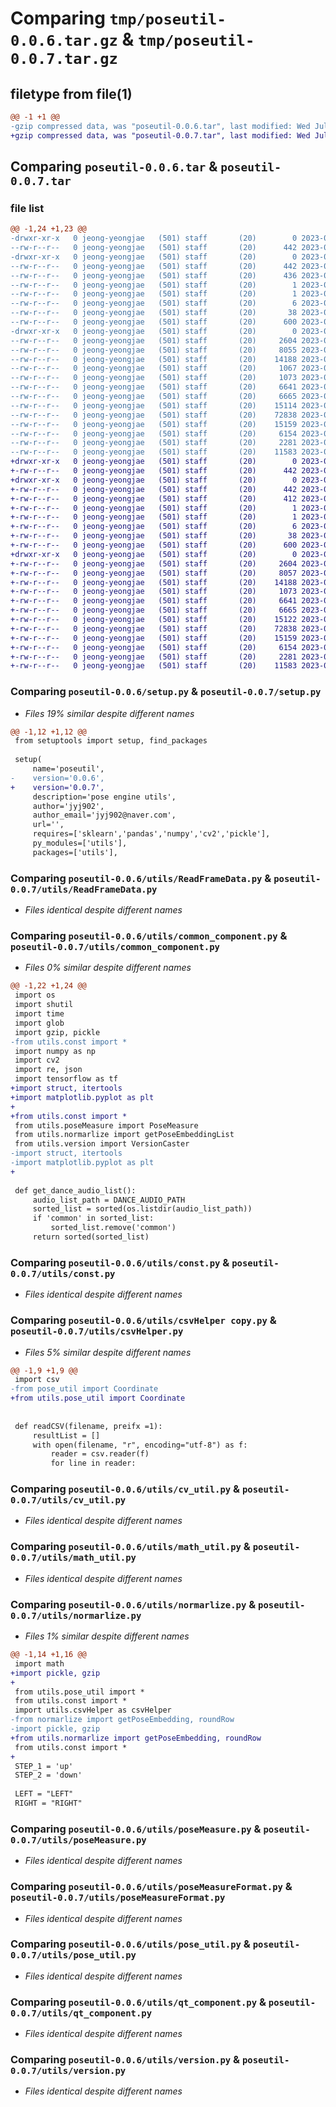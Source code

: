 # Comparing `tmp/poseutil-0.0.6.tar.gz` & `tmp/poseutil-0.0.7.tar.gz`

## filetype from file(1)

```diff
@@ -1 +1 @@
-gzip compressed data, was "poseutil-0.0.6.tar", last modified: Wed Jul 19 03:34:13 2023, max compression
+gzip compressed data, was "poseutil-0.0.7.tar", last modified: Wed Jul 19 03:36:51 2023, max compression
```

## Comparing `poseutil-0.0.6.tar` & `poseutil-0.0.7.tar`

### file list

```diff
@@ -1,24 +1,23 @@
-drwxr-xr-x   0 jeong-yeongjae   (501) staff       (20)        0 2023-07-19 03:34:13.286579 poseutil-0.0.6/
--rw-r--r--   0 jeong-yeongjae   (501) staff       (20)      442 2023-07-19 03:34:13.286418 poseutil-0.0.6/PKG-INFO
-drwxr-xr-x   0 jeong-yeongjae   (501) staff       (20)        0 2023-07-19 03:34:13.283872 poseutil-0.0.6/poseutil.egg-info/
--rw-r--r--   0 jeong-yeongjae   (501) staff       (20)      442 2023-07-19 03:34:13.000000 poseutil-0.0.6/poseutil.egg-info/PKG-INFO
--rw-r--r--   0 jeong-yeongjae   (501) staff       (20)      436 2023-07-19 03:34:13.000000 poseutil-0.0.6/poseutil.egg-info/SOURCES.txt
--rw-r--r--   0 jeong-yeongjae   (501) staff       (20)        1 2023-07-19 03:34:13.000000 poseutil-0.0.6/poseutil.egg-info/dependency_links.txt
--rw-r--r--   0 jeong-yeongjae   (501) staff       (20)        1 2023-07-19 03:30:18.000000 poseutil-0.0.6/poseutil.egg-info/not-zip-safe
--rw-r--r--   0 jeong-yeongjae   (501) staff       (20)        6 2023-07-19 03:34:13.000000 poseutil-0.0.6/poseutil.egg-info/top_level.txt
--rw-r--r--   0 jeong-yeongjae   (501) staff       (20)       38 2023-07-19 03:34:13.286626 poseutil-0.0.6/setup.cfg
--rw-r--r--   0 jeong-yeongjae   (501) staff       (20)      600 2023-07-19 03:34:11.000000 poseutil-0.0.6/setup.py
-drwxr-xr-x   0 jeong-yeongjae   (501) staff       (20)        0 2023-07-19 03:34:13.286205 poseutil-0.0.6/utils/
--rw-r--r--   0 jeong-yeongjae   (501) staff       (20)     2604 2023-07-19 01:21:30.000000 poseutil-0.0.6/utils/ReadFrameData.py
--rw-r--r--   0 jeong-yeongjae   (501) staff       (20)     8055 2023-07-19 03:32:22.000000 poseutil-0.0.6/utils/common_component.py
--rw-r--r--   0 jeong-yeongjae   (501) staff       (20)    14188 2023-07-19 01:21:13.000000 poseutil-0.0.6/utils/const.py
--rw-r--r--   0 jeong-yeongjae   (501) staff       (20)     1067 2023-07-19 03:27:56.000000 poseutil-0.0.6/utils/csvHelper copy.py
--rw-r--r--   0 jeong-yeongjae   (501) staff       (20)     1073 2023-07-19 01:20:45.000000 poseutil-0.0.6/utils/csvHelper.py
--rw-r--r--   0 jeong-yeongjae   (501) staff       (20)     6641 2023-07-19 01:17:51.000000 poseutil-0.0.6/utils/cv_util.py
--rw-r--r--   0 jeong-yeongjae   (501) staff       (20)     6665 2023-07-19 01:17:51.000000 poseutil-0.0.6/utils/math_util.py
--rw-r--r--   0 jeong-yeongjae   (501) staff       (20)    15114 2023-07-19 03:34:00.000000 poseutil-0.0.6/utils/normarlize.py
--rw-r--r--   0 jeong-yeongjae   (501) staff       (20)    72838 2023-07-19 01:21:22.000000 poseutil-0.0.6/utils/poseMeasure.py
--rw-r--r--   0 jeong-yeongjae   (501) staff       (20)    15159 2023-07-19 01:17:51.000000 poseutil-0.0.6/utils/poseMeasureFormat.py
--rw-r--r--   0 jeong-yeongjae   (501) staff       (20)     6154 2023-07-19 02:18:56.000000 poseutil-0.0.6/utils/pose_util.py
--rw-r--r--   0 jeong-yeongjae   (501) staff       (20)     2281 2023-07-19 02:05:47.000000 poseutil-0.0.6/utils/qt_component.py
--rw-r--r--   0 jeong-yeongjae   (501) staff       (20)    11583 2023-07-19 01:17:51.000000 poseutil-0.0.6/utils/version.py
+drwxr-xr-x   0 jeong-yeongjae   (501) staff       (20)        0 2023-07-19 03:36:51.411017 poseutil-0.0.7/
+-rw-r--r--   0 jeong-yeongjae   (501) staff       (20)      442 2023-07-19 03:36:51.410876 poseutil-0.0.7/PKG-INFO
+drwxr-xr-x   0 jeong-yeongjae   (501) staff       (20)        0 2023-07-19 03:36:51.409260 poseutil-0.0.7/poseutil.egg-info/
+-rw-r--r--   0 jeong-yeongjae   (501) staff       (20)      442 2023-07-19 03:36:51.000000 poseutil-0.0.7/poseutil.egg-info/PKG-INFO
+-rw-r--r--   0 jeong-yeongjae   (501) staff       (20)      412 2023-07-19 03:36:51.000000 poseutil-0.0.7/poseutil.egg-info/SOURCES.txt
+-rw-r--r--   0 jeong-yeongjae   (501) staff       (20)        1 2023-07-19 03:36:51.000000 poseutil-0.0.7/poseutil.egg-info/dependency_links.txt
+-rw-r--r--   0 jeong-yeongjae   (501) staff       (20)        1 2023-07-19 03:36:51.000000 poseutil-0.0.7/poseutil.egg-info/not-zip-safe
+-rw-r--r--   0 jeong-yeongjae   (501) staff       (20)        6 2023-07-19 03:36:51.000000 poseutil-0.0.7/poseutil.egg-info/top_level.txt
+-rw-r--r--   0 jeong-yeongjae   (501) staff       (20)       38 2023-07-19 03:36:51.411058 poseutil-0.0.7/setup.cfg
+-rw-r--r--   0 jeong-yeongjae   (501) staff       (20)      600 2023-07-19 03:36:48.000000 poseutil-0.0.7/setup.py
+drwxr-xr-x   0 jeong-yeongjae   (501) staff       (20)        0 2023-07-19 03:36:51.410708 poseutil-0.0.7/utils/
+-rw-r--r--   0 jeong-yeongjae   (501) staff       (20)     2604 2023-07-19 01:21:30.000000 poseutil-0.0.7/utils/ReadFrameData.py
+-rw-r--r--   0 jeong-yeongjae   (501) staff       (20)     8057 2023-07-19 03:35:52.000000 poseutil-0.0.7/utils/common_component.py
+-rw-r--r--   0 jeong-yeongjae   (501) staff       (20)    14188 2023-07-19 01:21:13.000000 poseutil-0.0.7/utils/const.py
+-rw-r--r--   0 jeong-yeongjae   (501) staff       (20)     1073 2023-07-19 01:20:45.000000 poseutil-0.0.7/utils/csvHelper.py
+-rw-r--r--   0 jeong-yeongjae   (501) staff       (20)     6641 2023-07-19 01:17:51.000000 poseutil-0.0.7/utils/cv_util.py
+-rw-r--r--   0 jeong-yeongjae   (501) staff       (20)     6665 2023-07-19 01:17:51.000000 poseutil-0.0.7/utils/math_util.py
+-rw-r--r--   0 jeong-yeongjae   (501) staff       (20)    15122 2023-07-19 03:36:15.000000 poseutil-0.0.7/utils/normarlize.py
+-rw-r--r--   0 jeong-yeongjae   (501) staff       (20)    72838 2023-07-19 01:21:22.000000 poseutil-0.0.7/utils/poseMeasure.py
+-rw-r--r--   0 jeong-yeongjae   (501) staff       (20)    15159 2023-07-19 01:17:51.000000 poseutil-0.0.7/utils/poseMeasureFormat.py
+-rw-r--r--   0 jeong-yeongjae   (501) staff       (20)     6154 2023-07-19 02:18:56.000000 poseutil-0.0.7/utils/pose_util.py
+-rw-r--r--   0 jeong-yeongjae   (501) staff       (20)     2281 2023-07-19 02:05:47.000000 poseutil-0.0.7/utils/qt_component.py
+-rw-r--r--   0 jeong-yeongjae   (501) staff       (20)    11583 2023-07-19 01:17:51.000000 poseutil-0.0.7/utils/version.py
```

### Comparing `poseutil-0.0.6/setup.py` & `poseutil-0.0.7/setup.py`

 * *Files 19% similar despite different names*

```diff
@@ -1,12 +1,12 @@
 from setuptools import setup, find_packages
 
 setup(
     name='poseutil',
-    version='0.0.6',
+    version='0.0.7',
     description='pose engine utils',
     author='jyj902',
     author_email='jyj902@naver.com',
     url='',
     requires=['sklearn','pandas','numpy','cv2','pickle'],
     py_modules=['utils'],
     packages=['utils'],
```

### Comparing `poseutil-0.0.6/utils/ReadFrameData.py` & `poseutil-0.0.7/utils/ReadFrameData.py`

 * *Files identical despite different names*

### Comparing `poseutil-0.0.6/utils/common_component.py` & `poseutil-0.0.7/utils/common_component.py`

 * *Files 0% similar despite different names*

```diff
@@ -1,22 +1,24 @@
 import os
 import shutil
 import time
 import glob
 import gzip, pickle
-from utils.const import *
 import numpy as np
 import cv2
 import re, json
 import tensorflow as tf
+import struct, itertools
+import matplotlib.pyplot as plt
+
+from utils.const import *
 from utils.poseMeasure import PoseMeasure
 from utils.normarlize import getPoseEmbeddingList
 from utils.version import VersionCaster
-import struct, itertools
-import matplotlib.pyplot as plt
+
 
 def get_dance_audio_list():
     audio_list_path = DANCE_AUDIO_PATH
     sorted_list = sorted(os.listdir(audio_list_path))
     if 'common' in sorted_list:
         sorted_list.remove('common')
     return sorted(sorted_list)
```

### Comparing `poseutil-0.0.6/utils/const.py` & `poseutil-0.0.7/utils/const.py`

 * *Files identical despite different names*

### Comparing `poseutil-0.0.6/utils/csvHelper copy.py` & `poseutil-0.0.7/utils/csvHelper.py`

 * *Files 5% similar despite different names*

```diff
@@ -1,9 +1,9 @@
 import csv
-from pose_util import Coordinate
+from utils.pose_util import Coordinate
 
 
 def readCSV(filename, preifx =1):
     resultList = []
     with open(filename, "r", encoding="utf-8") as f:
         reader = csv.reader(f)
         for line in reader:
```

### Comparing `poseutil-0.0.6/utils/cv_util.py` & `poseutil-0.0.7/utils/cv_util.py`

 * *Files identical despite different names*

### Comparing `poseutil-0.0.6/utils/math_util.py` & `poseutil-0.0.7/utils/math_util.py`

 * *Files identical despite different names*

### Comparing `poseutil-0.0.6/utils/normarlize.py` & `poseutil-0.0.7/utils/normarlize.py`

 * *Files 1% similar despite different names*

```diff
@@ -1,14 +1,16 @@
 import math
+import pickle, gzip
+
 from utils.pose_util import *
 from utils.const import *
 import utils.csvHelper as csvHelper
-from normarlize import getPoseEmbedding, roundRow
-import pickle, gzip
+from utils.normarlize import getPoseEmbedding, roundRow
 from utils.const import *
+
 STEP_1 = 'up'
 STEP_2 = 'down'
 
 LEFT = "LEFT"
 RIGHT = "RIGHT"
```

### Comparing `poseutil-0.0.6/utils/poseMeasure.py` & `poseutil-0.0.7/utils/poseMeasure.py`

 * *Files identical despite different names*

### Comparing `poseutil-0.0.6/utils/poseMeasureFormat.py` & `poseutil-0.0.7/utils/poseMeasureFormat.py`

 * *Files identical despite different names*

### Comparing `poseutil-0.0.6/utils/pose_util.py` & `poseutil-0.0.7/utils/pose_util.py`

 * *Files identical despite different names*

### Comparing `poseutil-0.0.6/utils/qt_component.py` & `poseutil-0.0.7/utils/qt_component.py`

 * *Files identical despite different names*

### Comparing `poseutil-0.0.6/utils/version.py` & `poseutil-0.0.7/utils/version.py`

 * *Files identical despite different names*

